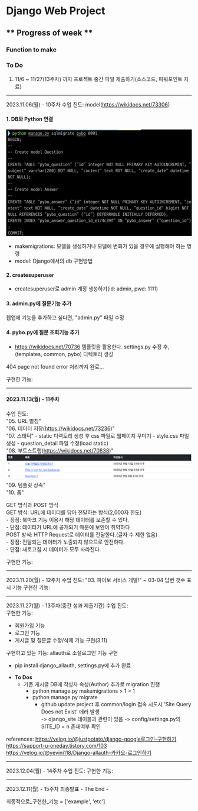 # Django Web Project
## ** Progress of week **
### Function to make

### To Do
1. 11/6 ~ 11/27(13주차) 까지 프로젝트 중간 파일 제출하기(소스코드, 파워포인트 자료)

***
2023.11.06(월) - 10주차
수업 진도: model(https://wikidocs.net/73306)

#### 1. DB와 Python 연결
![img.png](assets%2Fimg.png)
- makemigrations: 모델을 생성하거나 모델에 변화가 있을 경우에 실행해야 하는 명령
- model: Django에서의 db 구현방법
  
#### 2. createsuperuser
- createsuperuser로 admin 계정 생성하기(id: admin, pwd: 1111)

#### 3. admin.py에 질문기능 추가
웹앱에 기능을 추가하고 싶다면, "admin.py" 파일 수정

#### 4. pybo.py에 질문 조회기능 추가
- https://wikidocs.net/70736
템플릿을 활용한다.
settings.py 수정 후, (templates, common, pybo) 디렉토리 생성

404 page not found error 처리까지 완료...

구현한 기능:

***
#### 2023.11.13(월) - 11주차
수업 진도:  
"05. URL 별칭"  
"06. 데이터 저장(https://wikidocs.net/73236)"   
"07. 스태틱"
    - static 디렉토리 생성 후 css 파일로 웹페이지 꾸미기
    - style.css 파일 생성
    - question_detail 파일 수정(load static)   
"08. 부트스트랩(https://wikidocs.net/70838)"
![thread_result.png](assets%2Fthread_result.png)
"09. 템플릿 상속"  
"10. 폼"

GET 방식과 POST 방식   
GET 방식: URL에 데이터를 담아 전달하는 방식(2,000자 한도)   
    - 장점: 북마크 기능 이용시 해당 데이터를 보존할 수 있다.   
    - 단점: 데이터가 URL에 공개되기 때문에 보안이 취약하다   
POST 방식: HTTP Request로 데이터를 전달한다.(글자 수 제한 없음)   
    - 장점: 전달되는 데이터가 노출되지 않으므로 안전하다.   
    - 단점: 새로고침 시 데이터가 모두 사라진다.   

구현한 기능:

***
2023.11.20(월) - 12주차
수업 진도: 
"03. 파이보 서비스 개발!"
~ 03-04 답변 갯수 표시 기능
구현한 기능:

***
2023.11.27(월) - 13주차(중간 성과 제출기간)
수업 진도:   
구현한 기능:   
* 회원가입 기능 
* 로그인 기능 
* 게시글 및 질문글 수정/삭제 기능 구현(3.11)

구현하고 있는 기능: allauth로 소셜로그인 기능 구현
* pip install django_allauth, settings.py에 추가 완료
- **To Dos**
  - 기존 게시글 DB에 작성자 속성(Author) 추가로 migration 진행
    - python manage.py makemigrations > 1 > 1   
    - python manage.py migrate
      - github update project 후 common/login 접속 시도시 'Site Query Does not Exist' 에러 발생   
        -> django_site 테이블과 관련이 있음
        -> config/settings.py의 SITE_ID = n 존재여부 확인

references:
https://velog.io/@justpotato/django-google로그인-구현하기
https://support-u-oneday.tistory.com/103
https://velog.io/@yevini118/Django-allauth-카카오-로그인하기
***
2023.12.04(월) - 14주차
수업 진도:
구현한 기능:

***
2023.12.11(월) - 15주차 최종발표
<mid>- The End -</mid>

최종적으로_구현한_기능 = ['example', 'etc']